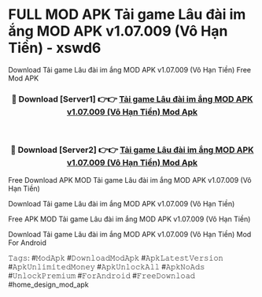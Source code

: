 # FULL MOD APK Tải game Lâu đài im ắng MOD APK v1.07.009 (Vô Hạn Tiền) - xswd6
Download Tải game Lâu đài im ắng MOD APK v1.07.009 (Vô Hạn Tiền) Free Mod APK

<div align="center">
<h3>🔴 Download [Server1] 👉👉 <a href="https://apk-comot.site?title=Tải_game_Lâu_đài_im_ắng_MOD_APK_v1.07.009_(Vô_Hạn_Tiền)">Tải game Lâu đài im ắng MOD APK v1.07.009 (Vô Hạn Tiền) Mod Apk</a></h3><br>

<h3>🔴 Download [Server2] 👉👉 <a href="https://apk-comot.site?title=Tải_game_Lâu_đài_im_ắng_MOD_APK_v1.07.009_(Vô_Hạn_Tiền)">Tải game Lâu đài im ắng MOD APK v1.07.009 (Vô Hạn Tiền) Mod Apk</a></h3>
</div>


Free Download APK MOD Tải game Lâu đài im ắng MOD APK v1.07.009 (Vô Hạn Tiền)

Download Tải game Lâu đài im ắng MOD APK v1.07.009 (Vô Hạn Tiền) 

Free APK MOD Tải game Lâu đài im ắng MOD APK v1.07.009 (Vô Hạn Tiền) 

Download Tải game Lâu đài im ắng MOD APK v1.07.009 (Vô Hạn Tiền) Mod For Android

𝚃𝚊𝚐𝚜: #𝙼𝚘𝚍𝙰𝚙𝚔 #𝙳𝚘𝚠𝚗𝚕𝚘𝚊𝚍𝙼𝚘𝚍𝙰𝚙𝚔 #𝙰𝚙𝚔𝙻𝚊𝚝𝚎𝚜𝚝𝚅𝚎𝚛𝚜𝚒𝚘𝚗 #𝙰𝚙𝚔𝚄𝚗𝚕𝚒𝚖𝚒𝚝𝚎𝚍𝙼𝚘𝚗𝚎𝚢 #𝙰𝚙𝚔𝚄𝚗𝚕𝚘𝚌𝚔𝙰𝚕𝚕 #𝙰𝚙𝚔𝙽𝚘𝙰𝚍𝚜 #𝚄𝚗𝚕𝚘𝚌𝚔𝙿𝚛𝚎𝚖𝚒𝚞𝚖 #𝙵𝚘𝚛𝙰𝚗𝚍𝚛𝚘𝚒𝚍 #𝙵𝚛𝚎𝚎𝙳𝚘𝚠𝚗𝚕𝚘𝚊𝚍 #home_design_mod_apk
